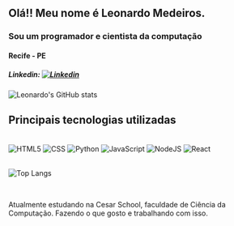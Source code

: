 ## Olá!! Meu nome é Leonardo Medeiros.
### Sou um programador e cientista da computação
#### Recife - PE

 ##### Linkedin: [![Linkedin](https://img.shields.io/badge/LinkedIn-0077B5?style=for-the-badge&logo=linkedin&logoColor=white)](https://www.linkedin.com/in/leonardo-medeiros-de-freitas-b46899235/)

 ![Leonardo's GitHub stats](https://github-readme-stats.vercel.app/api?username=LeoMedeirosss&show_icons=true&theme=dracula)


## Principais tecnologias utilizadas

<div style="display: inline block"> <br/>
    <img align="center" alt="HTML5" src="https://img.shields.io/badge/HTML5-E34F26?style=for-the-badge&logo=html5&logoColor=white" />
        <img align="center" alt="CSS" src="https://img.shields.io/badge/CSS3-1572B6?style=for-the-badge&logo=css3&logoColor=white" />
            <img align="center" alt="Python" src="https://img.shields.io/badge/Python-14354C?style=for-the-badge&logo=python&logoColor=white" />
                <img align="center" alt="JavaScript" src="https://img.shields.io/badge/JavaScript-F7DF1E?style=for-the-badge&logo=javascript&logoColor=black" />
                                <img align="center" alt="NodeJS" src="https://img.shields.io/badge/Node.js-43853D?style=for-the-badge&logo=node.js&logoColor=white" />
                                                <img align="center" alt="React" src="https://img.shields.io/badge/React-20232A?style=for-the-badge&logo=react&logoColor=61DAFB" />
                                                
</div>

<br/>

![Top Langs](https://github-readme-stats.vercel.app/api/top-langs/?username=LeoMedeirosss&hide_progress=true&theme=dracula&layout=donut-vertical&exclude_repo=coding-C&langs_count=15)

<br/>

Atualmente estudando na Cesar School, faculdade de Ciência da Computação. Fazendo o que gosto e trabalhando com isso.
